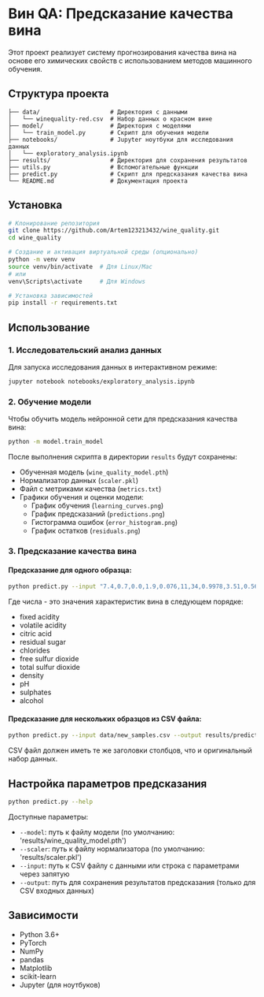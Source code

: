 # Вин QA: Предсказание качества вина

Этот проект реализует систему прогнозирования качества вина на основе его химических свойств с использованием методов машинного обучения.

## Структура проекта

```
├── data/                    # Директория с данными
│   └── winequality-red.csv  # Набор данных о красном вине
├── model/                   # Директория с моделями
│   └── train_model.py       # Скрипт для обучения модели
├── notebooks/               # Jupyter ноутбуки для исследования данных
│   └── exploratory_analysis.ipynb
├── results/                 # Директория для сохранения результатов
├── utils.py                 # Вспомогательные функции
├── predict.py               # Скрипт для предсказания качества вина
└── README.md                # Документация проекта
```

## Установка

```bash
# Клонирование репозитория
git clone https://github.com/Artem123213432/wine_quality.git
cd wine_quality

# Создание и активация виртуальной среды (опционально)
python -m venv venv
source venv/bin/activate  # Для Linux/Mac
# или
venv\Scripts\activate     # Для Windows

# Установка зависимостей
pip install -r requirements.txt
```

## Использование

### 1. Исследовательский анализ данных

Для запуска исследования данных в интерактивном режиме:

```bash
jupyter notebook notebooks/exploratory_analysis.ipynb
```

### 2. Обучение модели

Чтобы обучить модель нейронной сети для предсказания качества вина:

```bash
python -m model.train_model
```

После выполнения скрипта в директории `results` будут сохранены:
- Обученная модель (`wine_quality_model.pth`)
- Нормализатор данных (`scaler.pkl`)
- Файл с метриками качества (`metrics.txt`)
- Графики обучения и оценки модели:
  - График обучения (`learning_curves.png`)
  - График предсказаний (`predictions.png`)
  - Гистограмма ошибок (`error_histogram.png`)
  - График остатков (`residuals.png`)

### 3. Предсказание качества вина

#### Предсказание для одного образца:

```bash
python predict.py --input "7.4,0.7,0.0,1.9,0.076,11,34,0.9978,3.51,0.56,9.4"
```

Где числа - это значения характеристик вина в следующем порядке:
- fixed acidity
- volatile acidity
- citric acid
- residual sugar
- chlorides
- free sulfur dioxide
- total sulfur dioxide
- density
- pH
- sulphates
- alcohol

#### Предсказание для нескольких образцов из CSV файла:

```bash
python predict.py --input data/new_samples.csv --output results/predictions.csv
```

CSV файл должен иметь те же заголовки столбцов, что и оригинальный набор данных.

## Настройка параметров предсказания

```bash
python predict.py --help
```

Доступные параметры:
- `--model`: путь к файлу модели (по умолчанию: 'results/wine_quality_model.pth')
- `--scaler`: путь к файлу нормализатора (по умолчанию: 'results/scaler.pkl')
- `--input`: путь к CSV файлу с данными или строка с параметрами через запятую
- `--output`: путь для сохранения результатов предсказания (только для CSV входных данных)

## Зависимости

- Python 3.6+
- PyTorch
- NumPy
- pandas
- Matplotlib
- scikit-learn
- Jupyter (для ноутбуков) 